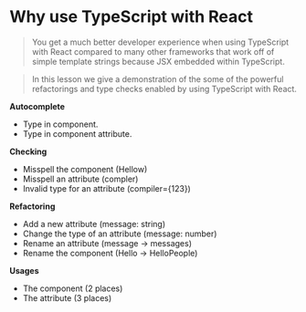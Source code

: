 # Why use TypeScript with React
> You get a much better developer experience when using TypeScript with React compared to many other frameworks that work off of simple template strings because JSX embedded within TypeScript.

> In this lesson we give a demonstration of the some of the powerful refactorings and type checks enabled by using TypeScript with React. 


**Autocomplete**
* Type in component.
* Type in component attribute.

**Checking**

* Misspell the component (Hellow)
* Misspell an attribute (compler)
* Invalid type for an attribute (compiler={123})

**Refactoring**

* Add a new attribute (message: string)
* Change the type of an attribute (message: number)
* Rename an attribute (message -> messages)
* Rename the component (Hello -> HelloPeople)

**Usages**

* The component (2 places)
* The attribute (3 places)